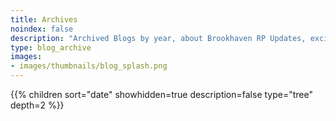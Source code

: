 ```yaml
---
title: Archives
noindex: false
description: "Archived Blogs by year, about Brookhaven RP Updates, exciting news, and new findings"
type: blog_archive
images:
- images/thumbnails/blog_splash.png
---
```




{{% children sort="date" showhidden=true description=false type="tree" depth=2 %}}